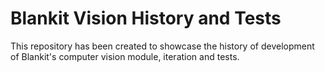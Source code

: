 # Blankit Vision History and Tests

This repository has been created to showcase the history of development of Blankit's computer vision module, iteration and tests.

